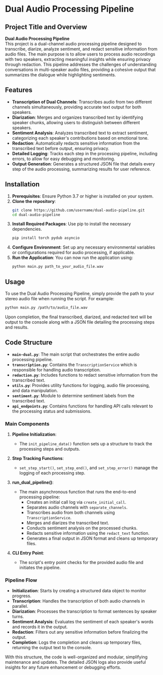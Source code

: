 # Dual Audio Processing Pipeline

## Project Title and Overview
**Dual Audio Processing Pipeline**  
This project is a dual-channel audio processing pipeline designed to transcribe, diarize, analyze sentiment, and redact sensitive information from audio files. The main purpose is to allow users to process audio recordings with two speakers, extracting meaningful insights while ensuring privacy through redaction. This pipeline addresses the challenges of understanding conversations in multi-speaker audio files, providing a cohesive output that summarizes the dialogue while highlighting sentiments.

## Features
- **Transcription of Dual Channels**: Transcribes audio from two different channels simultaneously, providing accurate text output for both speakers.
- **Diarization**: Merges and organizes transcribed text by identifying speaker chunks, allowing users to distinguish between different speakers.
- **Sentiment Analysis**: Analyzes transcribed text to extract sentiment, categorizing each speaker's contributions based on emotional tone.
- **Redaction**: Automatically redacts sensitive information from the transcribed text before output, ensuring privacy.
- **Detailed Logging**: Tracks each step in the processing pipeline, including errors, to allow for easy debugging and monitoring.
- **Output Generation**: Generates a structured JSON file that details every step of the audio processing, summarizing results for user reference.

## Installation
1. **Prerequisites**: Ensure Python 3.7 or higher is installed on your system.
2. **Clone the repository**: 
   ```bash
   git clone https://github.com/username/dual-audio-pipeline.git
   cd dual-audio-pipeline
   ```
3. **Install Required Packages**: Use pip to install the necessary dependencies.
   ```bash
   pip install torch pydub asyncio
   ```
4. **Configure Environment**: Set up any necessary environmental variables or configurations required for audio processing, if applicable.
5. **Run the Application**: You can now run the application using:
   ```bash
   python main.py path_to_your_audio_file.wav
   ```

## Usage
To use the Dual Audio Processing Pipeline, simply provide the path to your stereo audio file when running the script. For example:
```bash
python main.py /path/to/audio_file.wav
```
Upon completion, the final transcribed, diarized, and redacted text will be output to the console along with a JSON file detailing the processing steps and results.

## Code Structure
- **`main-dual.py`**: The main script that orchestrates the entire audio processing pipeline.
- **`transcription.py`**: Contains the `TranscriptionService` which is responsible for handling audio transcription.
- **`redaction.py`**: Includes functions to redact sensitive information from the transcribed text.
- **`utils.py`**: Provides utility functions for logging, audio file processing, and data manipulation.
- **`sentiment.py`**: Module to determine sentiment labels from the transcribed text.
- **`api_endpoints.py`**: Contains functions for handling API calls relevant to the processing status and submissions.

### Main Components
1. **Pipeline Initialization**: 
   - The `init_pipeline_data()` function sets up a structure to track the processing steps and outputs.
  
2. **Step Tracking Functions**:
   - `set_step_start()`, `set_step_end()`, and `set_step_error()` manage the logging of each processing step.

3. **run_dual_pipeline()**: 
   - The main asynchronous function that runs the end-to-end processing pipeline:
     - Creates an initial call log via `create_initial_call`.
     - Separates audio channels with `separate_channels`.
     - Transcribes audio from both channels using `TranscriptionService`.
     - Merges and diarizes the transcribed text.
     - Conducts sentiment analysis on the processed chunks.
     - Redacts sensitive information using the `redact_text` function.
     - Generates a final output in JSON format and cleans up temporary files.

4. **CLI Entry Point**:
   - The script's entry point checks for the provided audio file and initiates the pipeline. 

### Pipeline Flow
- **Initialization**: Starts by creating a structured data object to monitor progress.
- **Transcription**: Handles the transcription of both audio channels in parallel.
- **Diarization**: Processes the transcription to format sentences by speaker turns.
- **Sentiment Analysis**: Evaluates the sentiment of each speaker's words and records it in the output.
- **Redaction**: Filters out any sensitive information before finalizing the output.
- **Completion**: Logs the completion and cleans up temporary files, returning the output text to the console.

With this structure, the code is well-organized and modular, simplifying maintenance and updates. The detailed JSON logs also provide useful insights for any future enhancement or debugging efforts.